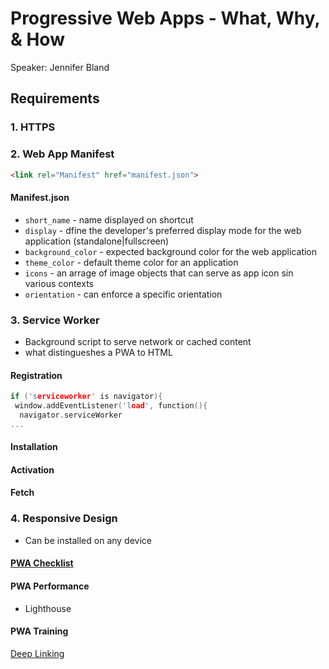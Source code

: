 # Progressive Web Apps - What, Why, & How
Speaker: Jennifer Bland

## Requirements
### 1. HTTPS
### 2. Web App Manifest
```html
<link rel="Manifest" href="manifest.json">
```
#### Manifest.json
* `short_name` - name displayed on shortcut
* `display` - dfine the developer's preferred display mode for the web application (standalone|fullscreen)
* `background_color` - expected background color for the web application
* `theme_color` - default theme color for an application
* `icons` - an arrage of image objects that can serve as app icon sin various contexts
* `orientation` - can enforce a specific orientation
### 3. Service Worker
* Background script to serve network or cached content
* what distingueshes a PWA to HTML
#### Registration
```c++
if ('serviceworker' is navigator){
 window.addEventListener('load', function(){
  navigator.serviceWorker
...
```
#### Installation
#### Activation
#### Fetch

### 4. Responsive Design
* Can be installed on any device

#### [PWA Checklist](https://developers.google.com/web/progressive-web-apps/https://developers.google.com/web/progressive-web-apps/checklist)

#### PWA Performance
* Lighthouse

#### PWA Training
[Deep Linking](https://developers.google.com/web/lit/pwa/deeplinking)



